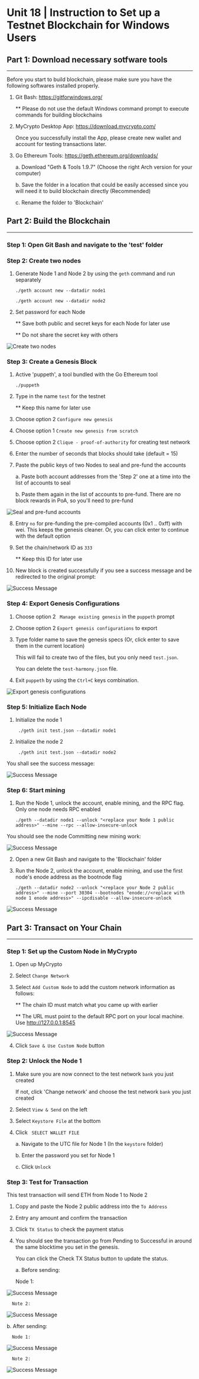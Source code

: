 # Unit 18 | Instruction to Set up a Testnet Blockchain for Windows Users

## Part 1: Download necessary sotfware tools
----------
Before you start to build blockchain, please make sure you have the following softwares installed properly.

1. Git Bash: https://gitforwindows.org/
   
   ** Please do not use the default Windows command prompt to execute commands for building blockchains

2. MyCrypto Desktop App: https://download.mycrypto.com/

   Once you successfully install the App, please create new wallet and account for testing transactions later.

3. Go Ethereum Tools: https://geth.ethereum.org/downloads/

   a. Download "Geth & Tools 1.9.7" (Choose the right Arch version for your computer)
   
   b. Save the folder in a location that could be easily accessed since you will need it to build blockchain directly (Recommended)

   c. Rename the folder to 'Blockchain'


## Part 2: Build the Blockchain
------------
### Step 1: Open Git Bash and navigate to the 'test' folder

### Step 2: Create two nodes

1. Generate Node 1 and Node 2 by using the `geth` command and run separately

    `./geth account new --datadir node1`

    `./geth account new --datadir node2`

2. Set password for each Node

    ** Save both public and secret keys for each Node for later use

    ** Do not share the secret key with others

![Create two nodes](Image/create_two_nodes.png)


### Step 3: Create a Genesis Block

1. Active 'puppeth', a tool bundled with the Go Ethereum tool
   
   `./puppeth`

2. Type in the name `test` for the testnet

    ** Keep this name for later use

3. Choose option 2  `Configure new genesis`

4. Choose option 1 `Create new genesis from scratch`

5. Choose option 2 `Clique - proof-of-authority` for creating test network

6. Enter the number of seconds that blocks should take (default = 15)

7. Paste the public keys of two Nodes to seal and pre-fund the accounts
 
   a. Paste both account addresses from the 'Step 2' one at a time into the list of accounts to seal

   b. Paste them again in the list of accounts to pre-fund. There are no block rewards in PoA, so you'll need to pre-fund

![Seal and pre-fund accounts](Image/seal_prefund_accounts.png)

8. Entry `no`  for pre-funding the pre-compiled accounts (0x1 .. 0xff) with wei. This keeps the genesis cleaner. Or, you can click enter to continue with the default option

9. Set the chain/network ID as `333` 

    ** Keep this ID for later use

10. New block is created successfully if you see a success message and be redirected to the original prompt:

![Success Message](Image/block_created.png)

### Step 4: Export Genesis Configurations

1. Choose option 2 ` Manage existing genesis` in the `puppeth` prompt

2. Choose option 2 `Export genesis configurations` to export

3. Type folder name to save the genesis specs (Or, click enter to save them in the current location)

   This will fail to create two of the files, but you only need `test.json`. 
   
   You can delete the `test-harmony.json` file.

4. Exit `puppeth` by using the `Ctrl+C` keys combination.


![Export genesis configurations](Image/configurations.png)

### Step 5: Initialize Each Node

1. Initialize the node 1

   ` ./geth init test.json --datadir node1`

2. Initialize the node 2
   
   ` ./geth init test.json --datadir node2`

You shall see the success message:

![Success Message](Image/successful_ini_nodes.png)

### Step 6: Start mining

1. Run the Node 1, unlock the account, enable mining, and the RPC flag. Only one node needs RPC enabled

   `./geth --datadir node1 --unlock "<replace your Node 1 public address>" --mine --rpc --allow-insecure-unlock`

You should see the node Committing new mining work:

![Success Message](Image/node1.png)

2. Open a new Git Bash and navigate to the 'Blockchain' folder

3. Run the Node 2, unlock the account, enable mining, and use the first node's enode address as the bootnode flag

   `./geth --datadir node2 --unlock "<replace your Node 2 public address>" --mine --port 30304 --bootnodes "enode://<replace with node 1 enode address>" --ipcdisable --allow-insecure-unlock`

![Success Message](Image/node2.png)

## Part 3: Transact on Your Chain
---------

### Step 1: Set up the Custom Node in MyCrypto

1. Open up MyCrypto

2. Select `Change Network`

3. Select `Add Custom Node` to add the custom network information as follows:

    ** The chain ID must match what you came up with earlier
    
    ** The URL must point to the default RPC port on your local machine. Use http://127.0.0.1:8545

![Success Message](Image/add_custom_node.png)

4. Click `Save & Use Custom Node` button

### Step 2: Unlock the Node 1

1. Make sure you are now connect to the test network `bank` you just created 

   If not, click 'Change network' and choose the test network `bank` you just created

2. Select `View & Send` on the left

3. Select `Keystore File` at the bottom

4. Click ` SELECT WALLET FILE`

   a. Navigate to the UTC file for Node 1 (In the `keystore` folder)

   b. Enter the password you set for Node 1 

   c. Click `Unlock`

### Step 3: Test for Transaction 

This test transaction will send ETH from Node 1 to Node 2

1. Copy and paste the Node 2 public address into the `To Address`

2. Entry any amount and confirm the transaction

3. Click `TX Status` to check the payment status

4. You should see the transaction go from Pending to Successful in around the same blocktime you set in the genesis.

   You can click the Check TX Status button to update the status.

   a. Before sending:
   
      Node 1: 

![Success Message](Image/before_node1.png)

      Note 2:

![Success Message](Image/before_node2.png)

   b. After sending:

      Node 1: 

![Success Message](Image/after_node1.png)

      Note 2:

![Success Message](Image/after_node2.png)



